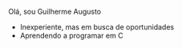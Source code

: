 Olá, sou Guilherme Augusto

- Inexperiente, mas em busca de oportunidades
- Aprendendo a programar em C

